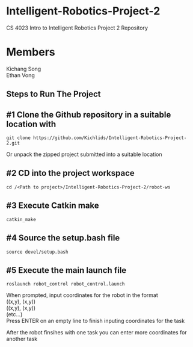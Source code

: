 # Intelligent-Robotics-Project-2
CS 4023 Intro to Intelligent Robotics Project 2 Repository
   
# Members   
Kichang Song   
Ethan Vong

## Steps to Run The Project 

## #1 Clone the Github repository in a suitable location with
`git clone https://github.com/Kichlids/Intelligent-Robotics-Project-2.git`   
   
Or unpack the zipped project submitted into a suitable location

## #2 CD into the project workspace
`cd /<Path to project>/Intelligent-Robotics-Project-2/robot-ws`

## #3 Execute Catkin make
`catkin_make`

## #4 Source the setup.bash file
`source devel/setup.bash`

## #5 Execute the main launch file
`roslaunch robot_control robot_control.launch`   
   
When prompted, input coordinates for the robot in the format   
((x,y), (x,y))   
((x,y), (x,y))   
(etc...)   
Press ENTER on an empty line to finish inputing coordinates for the task
      
After the robot finsihes with one task you can enter more coordinates for another task
